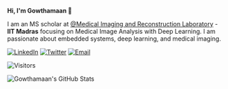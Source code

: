
**Hi, I'm Gowthamaan 👋**

I am an MS scholar at [@Medical Imaging and Reconstruction Laboratory](https://ed.iitm.ac.in/~gankrish/) - **IIT Madras** focusing on Medical Image Analysis with Deep Learning. I am passionate about embedded systems, deep learning, and medical imaging. 

[![LinkedIn](https://img.shields.io/badge/-Connect-blue?style=for-the-badge&logo=data:image/svg+xml;base64,PHN2ZyB4bWxucz0iaHR0cDovL3d3dy53My5vcmcvMjAwMC9zdmciIHdpZHRoPSIyMDAiIGhlaWdodD0iMjAwIiB2aWV3Qm94PSIwIDAgMjAgMjAiPgogIDxwYXRoIGZpbGw9IndoaXRlIiBkPSJNMi41IDE4aDNWNi45aC0zVjE4ek00IDJjLTEgMC0xLjguOC0xLjggMS44UzMgNS42IDQgNS42czEuOC0uOCAxLjgtMS44UzUgMiA0IDJ6bTYuNiA2LjZWNi45aC0zVjE4aDN2LTUuN2MwLTMuMiA0LjEtMy40IDQuMSAwVjE4aDN2LTYuOGMwLTUuNC01LjctNS4yLTcuMS0yLjZ6Ii8+Cjwvc3ZnPg==&logoColor=white)](https://www.linkedin.com/in/gowthamaanp)
[![Twitter](https://img.shields.io/badge/-Follow-black?style=for-the-badge&logo=x&logoColor=white)](https://x.com/gowthamaanp/)
[![Email](https://img.shields.io/badge/-Email-red?style=for-the-badge&logo=gmail&logoColor=white)](mailto:gowthamaan.mail@gmail.com) 

![Visitors](https://api.visitorbadge.io/api/visitors?path=https%3A%2F%2Fgithub.com%2Fgowthamaanp&label=views&countColor=%23263759)

![Gowthamaan's GitHub Stats](https://github-readme-stats.vercel.app/api?username=gowthamaanp&show_icons=true&theme=radical)


